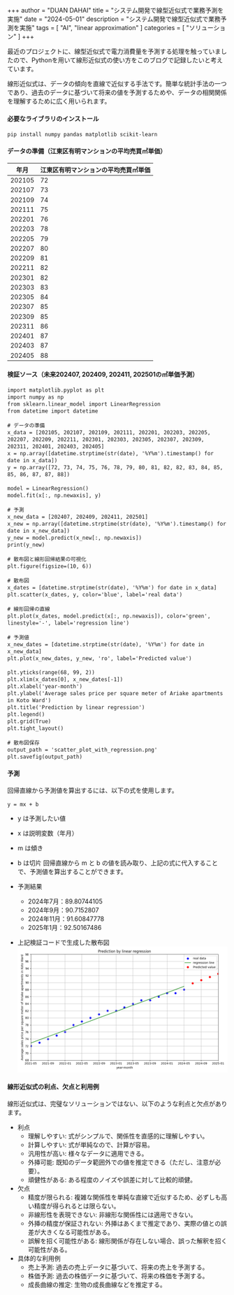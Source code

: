 +++
author = "DUAN DAHAI"
title = "システム開発で線型近似式で業務予測を実施"
date = "2024-05-01"
description = "システム開発で線型近似式で業務予測を実施"
tags = [
    "AI",
    "linear approximation"
    ]
categories = [
    "ソリューション"
]
+++

最近のプロジェクトに、線型近似式で電力消費量を予測する処理を触っていましたので、Pythonを用いて線形近似式の使い方をこのブログで記録したいと考えています。

線形近似式は、データの傾向を直線で近似する手法です。簡単な統計手法の一つであり、過去のデータに基づいて将来の値を予測するためや、データの相関関係を理解するために広く用いられます。

#### 必要なライブラリのインストール
```
pip install numpy pandas matplotlib scikit-learn
```
#### データの準備（江東区有明マンションの平均売買㎡単価）
| 年月  | 江東区有明マンションの平均売買㎡単価 |
| ------------- | ------------- |
| 202105  | 72  |
| 202107  | 73  |
| 202109  | 74  |
| 202111  | 75  |
| 202201  | 76  |
| 202203  | 78  |
| 202205  | 79  |
| 202207  | 80  |
| 202209  | 81  |
| 202211  | 82  |
| 202301  | 82  |
| 202303  | 83  |
| 202305  | 84  |
| 202307  | 85  |
| 202309  | 85  |
| 202311  | 86  |
| 202401  | 87  |
| 202403  | 87  |
| 202405  | 88  |


#### 検証ソース（未来202407, 202409, 202411, 202501の㎡単価予測）
```
import matplotlib.pyplot as plt
import numpy as np
from sklearn.linear_model import LinearRegression
from datetime import datetime

# データの準備
x_data = [202105, 202107, 202109, 202111, 202201, 202203, 202205, 202207, 202209, 202211, 202301, 202303, 202305, 202307, 202309, 202311, 202401, 202403, 202405]
x = np.array([datetime.strptime(str(date), '%Y%m').timestamp() for date in x_data])
y = np.array([72, 73, 74, 75, 76, 78, 79, 80, 81, 82, 82, 83, 84, 85, 85, 86, 87, 87, 88])

model = LinearRegression()
model.fit(x[:, np.newaxis], y)

# 予測
x_new_data = [202407, 202409, 202411, 202501]
x_new = np.array([datetime.strptime(str(date), '%Y%m').timestamp() for date in x_new_data])
y_new = model.predict(x_new[:, np.newaxis])
print(y_new)

# 散布図と線形回帰結果の可視化
plt.figure(figsize=(10, 6))

# 散布図
x_dates = [datetime.strptime(str(date), '%Y%m') for date in x_data]
plt.scatter(x_dates, y, color='blue', label='real data')

# 線形回帰の直線
plt.plot(x_dates, model.predict(x[:, np.newaxis]), color='green', linestyle='-', label='regression line')

# 予測値
x_new_dates = [datetime.strptime(str(date), '%Y%m') for date in x_new_data]
plt.plot(x_new_dates, y_new, 'ro', label='Predicted value')

plt.yticks(range(68, 99, 2))
plt.xlim(x_dates[0], x_new_dates[-1])
plt.xlabel('year-month')
plt.ylabel('Average sales price per square meter of Ariake apartments in Koto Ward')
plt.title('Prediction by linear regression')
plt.legend()
plt.grid(True)
plt.tight_layout()

# 散布図保存
output_path = 'scatter_plot_with_regression.png'
plt.savefig(output_path)
```

#### 予測
回帰直線から予測値を算出するには、以下の式を使用します。
```
y = mx + b
```
* y は予測したい値
* x は説明変数（年月）
* m は傾き
* b は切片
回帰直線から m と b の値を読み取り、上記の式に代入することで、予測値を算出することができます。

* 予測結果
    - 2024年7月：89.80744105
    - 2024年9月：90.7152807
    - 2024年11月：91.60847778
    - 2025年1月：92.50167486

* 上記検証コードで生成した散布図   
![scatter_plot_with_regression](scatter_plot_with_regression.png)

#### 線形近似式の利点、欠点と利用例
線形近似式は、完璧なソリューションではない、以下のような利点と欠点があります。
* 利点
    - 理解しやすい: 式がシンプルで、関係性を直感的に理解しやすい。
    - 計算しやすい: 式が単純なので、計算が容易。
    - 汎用性が高い: 様々なデータに適用できる。
    - 外挿可能: 既知のデータ範囲外での値を推定できる（ただし、注意が必要）。
    - 頑健性がある: ある程度のノイズや誤差に対して比較的頑健。
* 欠点
    - 精度が限られる: 複雑な関係性を単純な直線で近似するため、必ずしも高い精度が得られるとは限らない。
    - 非線形性を表現できない: 非線形な関係性には適用できない。
    - 外挿の精度が保証されない: 外挿はあくまで推定であり、実際の値との誤差が大きくなる可能性がある。
    - 誤解を招く可能性がある: 線形関係が存在しない場合、誤った解釈を招く可能性がある。
* 具体的な利用例
    - 売上予測: 過去の売上データに基づいて、将来の売上を予測する。
    - 株価予測: 過去の株価データに基づいて、将来の株価を予測する。
    - 成長曲線の推定: 生物の成長曲線などを推定する。